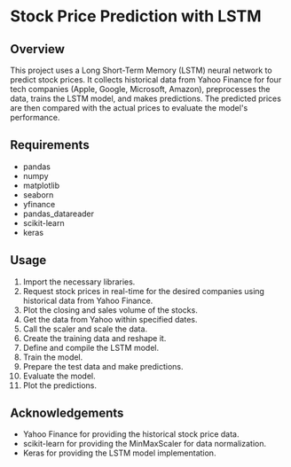 # Stock Price Prediction with LSTM

## Overview
This project uses a Long Short-Term Memory (LSTM) neural network to predict stock prices. It collects historical data from Yahoo Finance for four tech companies (Apple, Google, Microsoft, Amazon), preprocesses the data, trains the LSTM model, and makes predictions. The predicted prices are then compared with the actual prices to evaluate the model's performance.

## Requirements
- pandas
- numpy
- matplotlib
- seaborn
- yfinance
- pandas_datareader
- scikit-learn
- keras

## Usage
1. Import the necessary libraries.
2. Request stock prices in real-time for the desired companies using historical data from Yahoo Finance.
3. Plot the closing and sales volume of the stocks.
4. Get the data from Yahoo within specified dates.
5. Call the scaler and scale the data.
6. Create the training data and reshape it.
7. Define and compile the LSTM model.
8. Train the model.
9. Prepare the test data and make predictions.
10. Evaluate the model.
11. Plot the predictions.

## Acknowledgements
- Yahoo Finance for providing the historical stock price data.
- scikit-learn for providing the MinMaxScaler for data normalization.
- Keras for providing the LSTM model implementation.
